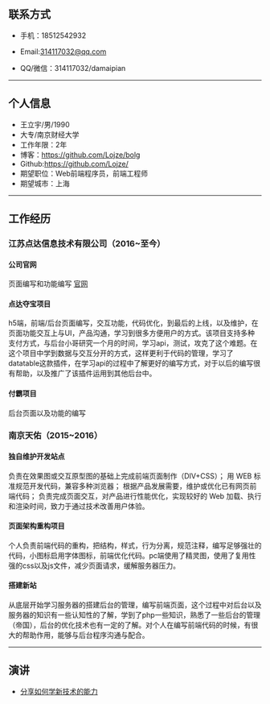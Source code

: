 ## 联系方式

*	手机：18512542932
*	Email:314117032@qq.com  

*	QQ/微信：314117032/damaipian

---------------------------------------

## 个人信息

*	王立宇/男/1990
*	大专/南京财经大学
*	工作年限：2年
*	博客：https://github.com/Lojze/bolg
*	Github:https://github.com/Lojze/
*	期望职位：Web前端程序员，前端工程师
*	期望城市：上海  

---------------------------------------

## 工作经历

### 江苏点达信息技术有限公司（2016~至今）

#### 公司官网

页面编写和功能编写
[官网](http://www.dotda.cn/) 

#### 点达夺宝项目
h5端，前端/后台页面编写，交互功能，代码优化，到最后的上线，以及维护，在页面功能交互上与UI，产品沟通，学习到很多方便用户的方式。该项目支持多种支付方式，与后台小哥研究一个月的时间，学习api，测试，攻克了这个难题。在这个项目中学到数据与交互分开的方式，这样更利于代码的管理，学习了datatable这款插件，在学习api的过程中了解更好的编写方式，对于以后的编写很有帮助，以及推广了该插件运用到其他后台中。
    
#### 付霸项目
后台页面以及功能的编写

### 南京天佑（2015~2016）

#### 独自维护开发站点
负责在效果图或交互原型图的基础上完成前端页面制作（DIV+CSS）；
用 WEB 标准规范开发代码，兼容多种浏览器；
根据产品发展需要，维护或优化已有网页前端代码；
负责完成页面交互，对产品进行性能优化，实现较好的 Web 加载、执行和渲染时间，致力于通过技术改善用户体验。

#### 页面架构重构项目
个人负责前端代码的重构，把结构，样式，行为分离，规范注释，编写足够强壮的代码，小图标启用字体图标，前端优化代码。pc端使用了精灵图，使用了复用性强的css以及js文件，减少页面请求，缓解服务器压力。

#### 搭建新站  

从底层开始学习服务器的搭建后台的管理，编写前端页面，这个过程中对后台以及服务器的知识有一些认知性的了解，学到了php一些知识，熟悉了一些后台的管理（帝国），后台的优化技术也有一定的了解。对个人在编写前端代码的时候，有很大的帮助作用，能够与后台程序沟通与配合。  

---------------------------------------

## 演讲

*	 [分享如何学新技术的能力](https://github.com/Lojze/bolg/issues/20) 

